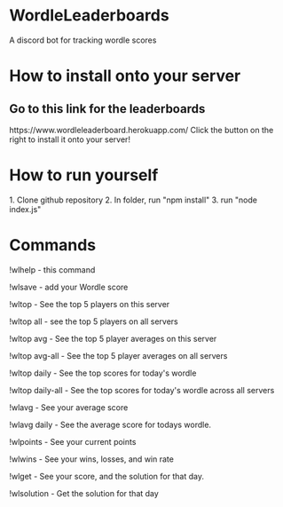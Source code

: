 # WordleLeaderboards
 A discord bot for tracking wordle scores
<h1>How to install onto your server</h1>
<h2>Go to this link for the leaderboards</h1>
https://www.wordleleaderboard.herokuapp.com/
Click the button on the right to install it onto your server!

<h1>How to run yourself</h1>
1. Clone github repository
2. In folder, run "npm install"
3. run "node index.js"

<h1>Commands</h1>
<p>!wlhelp - this command</p>
<p>!wlsave <Pasted Wordle Score> - add your Wordle score </p>
<p>!wltop - See the top 5 players on this server</p>
<p>!wltop all - see the top 5 players on all servers</p>
<p>!wltop avg - See the top 5 player averages on this server</p>
<p>!wltop avg-all - See the top 5 player averages on all servers</p>
<p>!wltop daily - See the top scores for today's wordle</p>
<p>!wltop daily-all - See the top scores for today's wordle across all servers</p>
<p>!wlavg - See your average score</p>
<p>!wlavg daily - See the average score for todays wordle.</p>
<p>!wlpoints - See your current points</p>
<p>!wlwins - See your wins, losses, and win rate</p>
<p>!wlget <worlde number> - See your score, and the solution for that day.</p>
<p>!wlsolution <wordle number> - Get the solution for that day</p>
